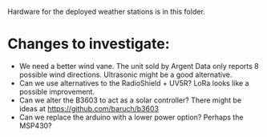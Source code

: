 Hardware for the deployed weather stations is in this folder.

Changes to investigate:
====================
* We need a better wind vane. The unit sold by Argent Data only reports 8 possible wind directions. Ultrasonic might be a good alternative.
* Can we use alternatives to the RadioShield + UV5R? LoRa looks like a possible improvement.
* Can we alter the B3603 to act as a solar controller? There might be ideas at https://github.com/baruch/b3603
* Can we replace the arduino with a lower power option? Perhaps the MSP430?